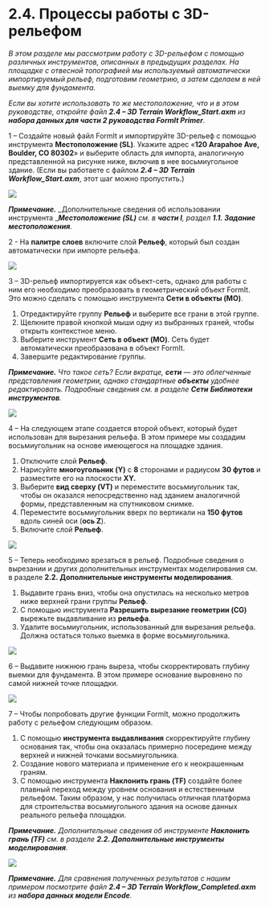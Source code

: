 # 2.4. Процессы работы с 3D-рельефом

_В этом разделе мы рассмотрим работу с 3D-рельефом с помощью различных инструментов, описанных в предыдущих разделах. На площадке с отвесной топографией мы используемый автоматически импортируемый рельеф, подготовим геометрию, а затем сделаем в ней выемку для фундамента._

_Если вы хотите использовать то же местоположение, что и в этом руководстве, откройте файл_ _**2.4 – 3D Terrain Workflow\_Start.axm**_ _из_ _**набора данных для части 2 руководства FormIt Primer**._

1 – Создайте новый файл FormIt и импортируйте 3D-рельеф с помощью инструмента **Местоположение \(SL\)**. Укажите адрес «**120 Arapahoe Ave, Boulder, CO 80302**» и выберите область для импорта, аналогичную представленной на рисунке ниже, включив в нее восьмиугольное здание. \(Если вы работаете с файлом _**2.4 – 3D Terrain Workflow\_Start.axm**_, этот шаг можно пропустить.\)

![](../../.gitbook/assets/0%20%2810%29.png)

_**Примечание.**_ _Дополнительные сведения об использовании инструмента __**Местоположение \(SL\)**_ _см. в **части I**, раздел **1.1. Задание местоположения**._

2 - На **палитре слоев** включите слой **Рельеф**, который был создан автоматически при импорте рельефа.

![](../../.gitbook/assets/1_terrain-layer_annotated.png)

3 – 3D-рельеф импортируется как объект-сеть, однако для работы с ним его необходимо преобразовать в геометрический объект FormIt. Это можно сделать с помощью инструмента **Сети в объекты \(MO\)**.

1. Отредактируйте группу **Рельеф** и выберите все грани в этой группе.
2. Щелкните правой кнопкой мыши одну из выбранных граней, чтобы открыть контекстное меню.
3. Выберите инструмент **Сеть в объект \(MO\)**. Сеть будет автоматически преобразована в объект FormIt.
4. Завершите редактирование группы.

_**Примечание.**_ _Что такое сеть? Если вкратце,_ _**сети**_ _— это облегченные представления геометрии, однако стандартные_ _**объекты**_ _удобнее редактировать. Подробные сведения см. в разделе_ _**Сети**_ _**Библиотеки инструментов**._

![](../../.gitbook/assets/2%20%2814%29.png)

4 – На следующем этапе создается второй объект, который будет использован для вырезания рельефа. В этом примере мы создадим восьмиугольник на основе имеющегося на площадке здания.

1. Отключите слой **Рельеф**.
2. Нарисуйте **многоугольник \(Y\)** с **8** сторонами и радиусом **30 футов** и разместите его на плоскости **XY.**
3. Выберите **вид сверху \(VT\)** и переместите восьмиугольник так, чтобы он оказался непосредственно над зданием аналогичной формы, представленным на спутниковом снимке.
4. Переместите восьмиугольник вверх по вертикали на **150 футов** вдоль синей оси \(**ось Z**\).
5. Включите слой **Рельеф**.

![](../../.gitbook/assets/3.jpeg)

5 – Теперь необходимо врезаться в рельеф. Подробные сведения о вырезании и других дополнительных инструментах моделирования см. в разделе **2.2. Дополнительные инструменты моделирования**.

1. Выдавите грань вниз, чтобы она опустилась на несколько метров ниже верхней грани группы **Рельеф**.
2. С помощью инструмента **Разрешить вырезание геометрии \(CG\)** вырежьте выдавливание из **рельефа**.
3. Удалите восьмиугольник, использованный для вырезания рельефа. Должна остаться только выемка в форме восьмиугольника.

![](../../.gitbook/assets/4%20%281%29.jpeg)

6 – Выдавите нижнюю грань выреза, чтобы скорректировать глубину выемки для фундамента. В этом примере основание выровнено по самой нижней точке площадки.

![](../../.gitbook/assets/5.jpeg)

7 – Чтобы попробовать другие функции FormIt, можно продолжить работу с рельефом следующим образом.

1. С помощью **инструмента выдавливания** скорректируйте глубину основания так, чтобы она оказалась примерно посередине между верхней и нижней точками восьмиугольника.
2. Создание нового материала и применение его к неокрашенным граням.
3. С помощью инструмента **Наклонить грань \(TF\)** создайте более плавный переход между уровнем основания и естественным рельефом. Таким образом, у нас получилась отличная платформа для строительства восьмиугольного здания на основе данных реального рельефа площадки.

_**Примечание.**_ _Дополнительные сведения об инструменте_ _**Наклонить грань \(TF\)**_ _см. в разделе_ _**2.2. Дополнительные инструменты моделирования**._

![](../../.gitbook/assets/6.jpeg)

_**Примечание.**_ _Для сравнения полученных результатов с нашим примером посмотрите файл_ _**2.4 – 3D Terrain Workflow\_Completed.axm**_ _из_ _**набора данных модели Encode**._

